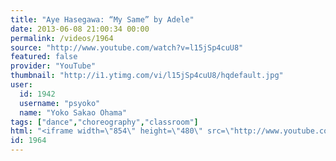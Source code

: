 ```yaml
---
title: "Aye Hasegawa: “My Same” by Adele"
date: 2013-06-08 21:00:34 00:00
permalink: /videos/1964
source: "http://www.youtube.com/watch?v=l15jSp4cuU8"
featured: false
provider: "YouTube"
thumbnail: "http://i1.ytimg.com/vi/l15jSp4cuU8/hqdefault.jpg"
user:
  id: 1942
  username: "psyoko"
  name: "Yoko Sakao Ohama"
tags: ["dance","choreography","classroom"]
html: "<iframe width=\"854\" height=\"480\" src=\"http://www.youtube.com/embed/l15jSp4cuU8?wmode=transparent&feature=oembed\" frameborder=\"0\" allowfullscreen></iframe>"
id: 1964
---
```


